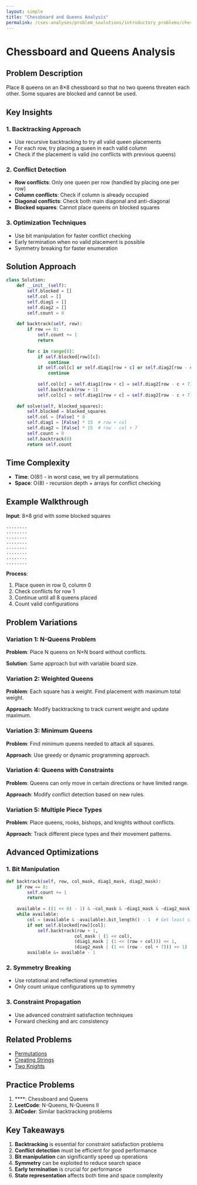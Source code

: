 ```yaml
---
layout: simple
title: "Chessboard and Queens Analysis"
permalink: /cses-analyses/problem_soulutions/introductory_problems/chessboard_and_queens_analysis
---
```



# Chessboard and Queens Analysis

## Problem Description

Place 8 queens on an 8×8 chessboard so that no two queens threaten each other. Some squares are blocked and cannot be used.

## Key Insights

### 1. Backtracking Approach
- Use recursive backtracking to try all valid queen placements
- For each row, try placing a queen in each valid column
- Check if the placement is valid (no conflicts with previous queens)

### 2. Conflict Detection
- **Row conflicts**: Only one queen per row (handled by placing one per row)
- **Column conflicts**: Check if column is already occupied
- **Diagonal conflicts**: Check both main diagonal and anti-diagonal
- **Blocked squares**: Cannot place queens on blocked squares

### 3. Optimization Techniques
- Use bit manipulation for faster conflict checking
- Early termination when no valid placement is possible
- Symmetry breaking for faster enumeration

## Solution Approach

```python
class Solution:
    def __init__(self):
        self.blocked = []
        self.col = []
        self.diag1 = []
        self.diag2 = []
        self.count = 0
    
    def backtrack(self, row):
        if row == 8:
            self.count += 1
            return
        
        for c in range(8):
            if self.blocked[row][c]:
                continue
            if self.col[c] or self.diag1[row + c] or self.diag2[row - c + 7]:
                continue
            
            self.col[c] = self.diag1[row + c] = self.diag2[row - c + 7] = True
            self.backtrack(row + 1)
            self.col[c] = self.diag1[row + c] = self.diag2[row - c + 7] = False
    
    def solve(self, blocked_squares):
        self.blocked = blocked_squares
        self.col = [False] * 8
        self.diag1 = [False] * 15  # row + col
        self.diag2 = [False] * 15  # row - col + 7
        self.count = 0
        self.backtrack(0)
        return self.count
```

## Time Complexity
- **Time**: O(8!) - in worst case, we try all permutations
- **Space**: O(8) - recursion depth + arrays for conflict checking

## Example Walkthrough

**Input**: 8×8 grid with some blocked squares
```
........
........
........
........
........
........
........
........
```

**Process**:
1. Place queen in row 0, column 0
2. Check conflicts for row 1
3. Continue until all 8 queens placed
4. Count valid configurations

## Problem Variations

### Variation 1: N-Queens Problem
**Problem**: Place N queens on N×N board without conflicts.

**Solution**: Same approach but with variable board size.

### Variation 2: Weighted Queens
**Problem**: Each square has a weight. Find placement with maximum total weight.

**Approach**: Modify backtracking to track current weight and update maximum.

### Variation 3: Minimum Queens
**Problem**: Find minimum queens needed to attack all squares.

**Approach**: Use greedy or dynamic programming approach.

### Variation 4: Queens with Constraints
**Problem**: Queens can only move in certain directions or have limited range.

**Approach**: Modify conflict detection based on new rules.

### Variation 5: Multiple Piece Types
**Problem**: Place queens, rooks, bishops, and knights without conflicts.

**Approach**: Track different piece types and their movement patterns.

## Advanced Optimizations

### 1. Bit Manipulation
```python
def backtrack(self, row, col_mask, diag1_mask, diag2_mask):
    if row == 8:
        self.count += 1
        return
    
    available = ((1 << 8) - 1) & ~col_mask & ~diag1_mask & ~diag2_mask
    while available:
        col = (available & -available).bit_length() - 1  # Get least significant bit
        if not self.blocked[row][col]:
            self.backtrack(row + 1, 
                          col_mask | (1 << col),
                          (diag1_mask | (1 << (row + col))) << 1,
                          (diag2_mask | (1 << (row - col + 7))) << 1)
        available &= available - 1
```

### 2. Symmetry Breaking
- Use rotational and reflectional symmetries
- Only count unique configurations up to symmetry

### 3. Constraint Propagation
- Use advanced constraint satisfaction techniques
- Forward checking and arc consistency

## Related Problems
- [Permutations](/cses-analyses/problem_soulutions/permutations_analysis)
- [Creating Strings](/cses-analyses/problem_soulutions/creating_strings_analysis)
- [Two Knights](/cses-analyses/problem_soulutions/two_knights_analysis)

## Practice Problems
1. ****: Chessboard and Queens
2. **LeetCode**: N-Queens, N-Queens II
3. **AtCoder**: Similar backtracking problems

## Key Takeaways
1. **Backtracking** is essential for constraint satisfaction problems
2. **Conflict detection** must be efficient for good performance
3. **Bit manipulation** can significantly speed up operations
4. **Symmetry** can be exploited to reduce search space
5. **Early termination** is crucial for performance
6. **State representation** affects both time and space complexity